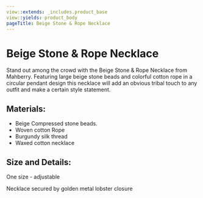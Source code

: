 ```yaml
---
view::extends: _includes.product_base
view::yields: product_body
pageTitle: Beige Stone & Rope Necklace
---
```


#  Beige Stone & Rope Necklace

Stand out among the crowd with the Beige Stone & Rope Necklace from Mahberry. Featuring large beige stone beads and colorful cotton rope in a circular pendant design this necklace will add an obvious tribal touch to any outfit and make a certain style statement. 
 
## Materials:

- Beige Compressed stone beads.
- Woven cotton Rope
- Burgundy silk thread
- Waxed cotton necklace

## Size and Details:

One size - adjustable

Necklace secured by golden metal lobster closure

